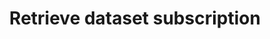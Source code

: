 ---
title: Retrieve dataset subscription
excerpt: >-
  Retrieve webhook subscription associated with the currently authenticated user
  and to a given dataset.
api:
  file: data-world.json
  operationId: getForDataset
hidden: false
---